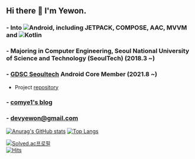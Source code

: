 
## Hi there 👋 I'm **Yewon**. <br>

### - Into ![Android](https://img.shields.io/badge/Android-3DDC84?style=for-the-badge&logo=android&logoColor=white), including **JETPACK**, **COMPOSE**, **AAC**, **MVVM** and ![Kotlin](https://img.shields.io/badge/kotlin-%230095D5.svg?style=for-the-badge&logo=kotlin&logoColor=white)

### - Majoring in Computer Engineering, Seoul National University of Science and Technology (SeoulTech) (2018.3 ~)

### - [GDSC Seoultech](https://gdsc-seoultech.github.io/) **Android** Core Member (2021.8 ~)
  - Project [repository](https://github.com/gdsc-seoultech/CheggPrep_Clone) 

### - [comye1's blog](https://blog.naver.com/comye1)

### - devyewon@gmail.com


[![Anurag's GitHub stats](https://github-readme-stats.vercel.app/api?username=comye1&theme=buefy)](https://github.com/anuraghazra/github-readme-stats) [![Top Langs](https://github-readme-stats.vercel.app/api/top-langs/?username=comye1)](https://github.com/anuraghazra/github-readme-stats)

[![Solved.ac프로필](http://mazassumnida.wtf/api/v2/generate_badge?boj=comye1)](https://solved.ac/comye1)  
[![Hits](https://hits.seeyoufarm.com/api/count/incr/badge.svg?url=https%3A%2F%2Fgithub.com%2Fcomye1%2Fhit-counter&count_bg=%23ECB0FA&title_bg=%23555555&icon=&icon_color=%23E7E7E7&title=hits&edge_flat=false)](https://hits.seeyoufarm.com)
